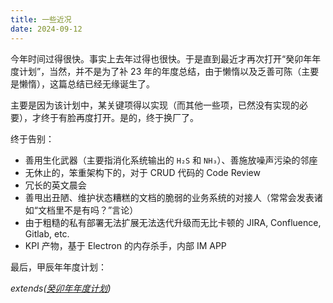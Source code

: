 ```yaml
---
title: 一些近况
date: 2024-09-12
---
```


今年时间过得很快。事实上去年过得也很快。于是直到最近才再次打开“癸卯年年度计划”，当然，并不是为了补 23 年的年度总结，由于懒惰以及乏善可陈（主要是懒惰），这篇总结已经无缘诞生了。

主要是因为该计划中，某关键项得以实现（而其他一些项，已然没有实现的必要），才终于有脸再度打开。是的，终于换厂了。

终于告别：

- 善用生化武器（主要指消化系统输出的 `H₂S` 和 `NH₃`）、善施放噪声污染的邻座
- 无休止的，笨重架构下的，对于 CRUD 代码的 Code Review
- 冗长的英文晨会
- 善甩出丑陋、维护状态糟糕的文档的脆弱的业务系统的对接人（常常会发表诸如“文档里不是有吗？”言论）
- 由于粗糙的私有部署无法扩展无法迭代升级而无比卡顿的 JIRA, Confluence, Gitlab, etc.
- KPI 产物，基于 Electron 的内存杀手，内部 IM APP

最后，甲辰年年度计划：

*extends([癸卯年年度计划](/blogs/230118_goals-of-guimao))*
